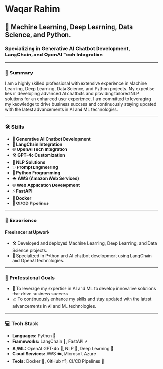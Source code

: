 # Waqar Rahim

## 🧠 Machine Learning, Deep Learning, Data Science, and Python.

### Specializing in Generative AI Chatbot Development, LangChain, and OpenAI Tech Integration

---

### 🌟 Summary

I am a highly skilled professional with extensive experience in Machine Learning, Deep Learning, Data Science, and Python projects. My expertise lies in developing advanced AI chatbots and providing tailored NLP solutions for an enhanced user experience. I am committed to leveraging my knowledge to drive business success and continuously staying updated with the latest advancements in AI and ML technologies.

---

### 🛠️ Skills

- 🤖 **Generative AI Chatbot Development**
- 🔗 **LangChain Integration**
- 🌐 **OpenAI Tech Integration**
- 🛠️ **GPT-4o Customization**
- 🧩 **NLP Solutions**
- ✨ **Prompt Engineering**
- 🐍 **Python Programming**
- ☁️ **AWS (Amazon Web Services)**
- 🌐 **Web Application Development**
- ⚡ **FastAPI**
- 🐳 **Docker**
- 🔄 **CI/CD Pipelines**

---

### 💼 Experience

#### Freelancer at Upwork
- 🛠️ Developed and deployed Machine Learning, Deep Learning, and Data Science projects.
- 🤖 Specialized in Python and AI chatbot development using LangChain and OpenAI technologies.

---

### 🎯 Professional Goals

- 🚀 To leverage my expertise in AI and ML to develop innovative solutions that drive business success.
- 📈 To continuously enhance my skills and stay updated with the latest advancements in AI and ML technologies.

---

### 💻 Tech Stack

- **Languages:** Python 🐍
- **Frameworks:** LangChain 🔗, FastAPI ⚡
- **AI/ML:** OpenAI GPT-4o 🤖, NLP 🧩, Deep Learning 🧠
- **Cloud Services:** AWS ☁️, Microsoft Azure
- **Tools:** Docker 🐳, GitHub 🗂️, CI/CD Pipelines 🔄

